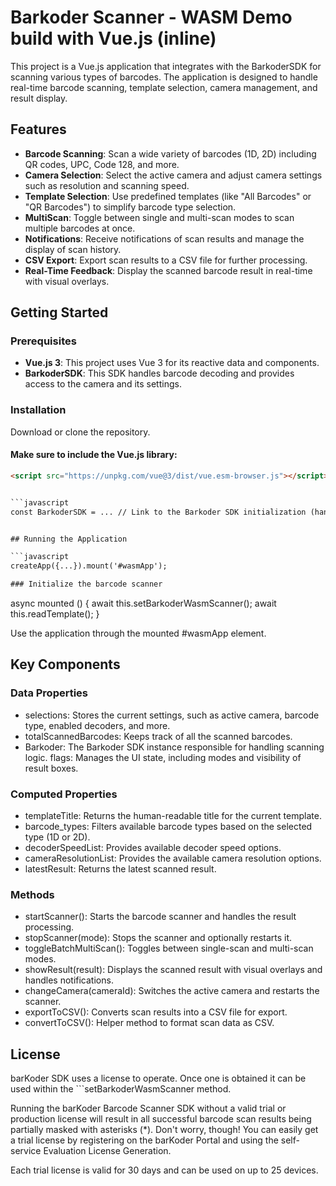 # Barkoder Scanner - WASM Demo build with Vue.js (inline)

This project is a Vue.js application that integrates with the BarkoderSDK for scanning various types of barcodes. The application is designed to handle real-time barcode scanning, template selection, camera management, and result display.

## Features

- **Barcode Scanning**: Scan a wide variety of barcodes (1D, 2D) including QR codes, UPC, Code 128, and more.
- **Camera Selection**: Select the active camera and adjust camera settings such as resolution and scanning speed.
- **Template Selection**: Use predefined templates (like "All Barcodes" or "QR Barcodes") to simplify barcode type selection.
- **MultiScan**: Toggle between single and multi-scan modes to scan multiple barcodes at once.
- **Notifications**: Receive notifications of scan results and manage the display of scan history.
- **CSV Export**: Export scan results to a CSV file for further processing.
- **Real-Time Feedback**: Display the scanned barcode result in real-time with visual overlays.

## Getting Started

### Prerequisites

- **Vue.js 3**: This project uses Vue 3 for its reactive data and components.
- **BarkoderSDK**: This SDK handles barcode decoding and provides access to the camera and its settings.

### Installation

Download or clone the repository.

#### Make sure to include the Vue.js library:

```html
<script src="https://unpkg.com/vue@3/dist/vue.esm-browser.js"></script>


```javascript
const BarkoderSDK = ... // Link to the Barkoder SDK initialization (handled in the app).


## Running the Application

```javascript
createApp({...}).mount('#wasmApp');

### Initialize the barcode scanner

```
async mounted () {
    await this.setBarkoderWasmScanner();
    await this.readTemplate();
}


Use the application through the mounted #wasmApp element.


## Key Components
### Data Properties
- selections: Stores the current settings, such as active camera, barcode type, enabled decoders, and more.
- totalScannedBarcodes: Keeps track of all the scanned barcodes.
- Barkoder: The Barkoder SDK instance responsible for handling scanning logic.
flags: Manages the UI state, including modes and visibility of result boxes.
### Computed Properties
- templateTitle: Returns the human-readable title for the current template.
- barcode_types: Filters available barcode types based on the selected type (1D or 2D).
- decoderSpeedList: Provides available decoder speed options.
- cameraResolutionList: Provides the available camera resolution options.
- latestResult: Returns the latest scanned result.
### Methods
- startScanner(): Starts the barcode scanner and handles the result processing.
- stopScanner(mode): Stops the scanner and optionally restarts it.
- toggleBatchMultiScan(): Toggles between single-scan and multi-scan modes.
- showResult(result): Displays the scanned result with visual overlays and handles notifications.
- changeCamera(cameraId): Switches the active camera and restarts the scanner.
- exportToCSV(): Converts scan results into a CSV file for export.
- convertToCSV(): Helper method to format scan data as CSV.

## License

barKoder SDK uses a license to operate. Once one is obtained it can be used within the ```setBarkoderWasmScanner
method.

Running the barKoder Barcode Scanner SDK without a valid trial or production license will result in all successful barcode scan results being partially masked with asterisks (*). Don't worry, though! You can easily get a trial license by registering on the barKoder Portal and using the self-service Evaluation License Generation.

Each trial license is valid for 30 days and can be used on up to 25 devices.
